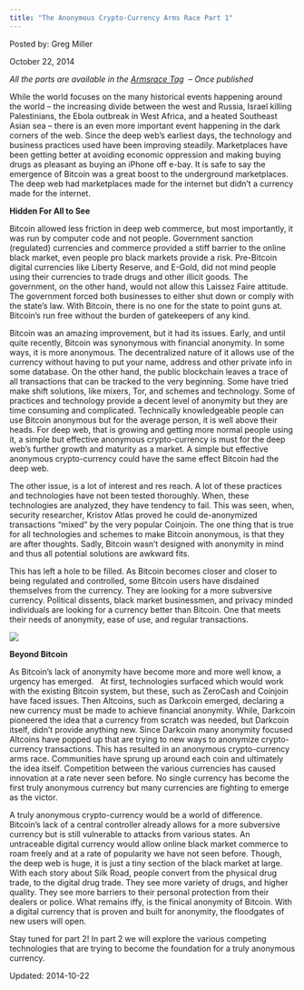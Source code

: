 ```yaml
---
title: "The Anonymous Crypto-Currency Arms Race Part 1"
---
```



Posted by: Greg Miller

<span>October 22, 2014</span>
    
<p><em>All the parts are available in the <a href="tag/ArmsRace/">Armsrace Tag</a>  &#8211; Once published</em></p>
<p>While the world focuses on the many historical events happening around the world &#8211; the increasing divide between the west and Russia, Israel killing Palestinians, the Ebola outbreak in West Africa, and a heated Southeast Asian sea – there is an even more important event happening in the dark corners of the web. Since the deep web&#8217;s earliest days, the technology and business practices used have been improving steadily. Marketplaces have been getting better at avoiding economic oppression and making buying drugs as pleasant as buying an iPhone off e-bay. It is safe to say the emergence of Bitcoin was a great boost to the underground marketplaces. The deep web had marketplaces made for the internet but didn&#8217;t a currency made for the internet.</p>
<p><strong>Hidden For All to See</strong></p>
<p>Bitcoin allowed less friction in deep web commerce, but most importantly, it was run by computer code and not people. Government sanction (regulated) currencies and commerce provided a stiff barrier to the online black market, even people pro black markets provide a risk. Pre-Bitcoin digital currencies like Liberty Reserve, and E-Gold, did not mind people using their currencies to trade drugs and other illicit goods. The government, on the other hand, would not allow this Laissez Faire attitude. The government forced both businesses to either shut down or comply with the state&#8217;s law. With Bitcoin, there is no one for the state to point guns at. Bitcoin&#8217;s run free without the burden of gatekeepers of any kind.</p>
<p>Bitcoin was an amazing improvement, but it had its issues. Early, and until quite recently, Bitcoin was synonymous with financial anonymity. In some ways, it is more anonymous. The decentralized nature of it allows use of the currency without having to put your name, address and other private info in some database. On the other hand, the public blockchain leaves a trace of all transactions that can be tracked to the very beginning. Some have tried make shift solutions, like mixers, Tor, and schemes and technology. Some of practices and technology provide a decent level of anonymity but they are time consuming and complicated. Technically knowledgeable people can use Bitcoin anonymous but for the average person, it is well above their heads. For deep web, that is growing and getting more normal people using it, a simple but effective anonymous crypto-currency is must for the deep web&#8217;s further growth and maturity as a market. A simple but effective anonymous crypto-currency could have the same effect Bitcoin had the deep web.</p>
<p>The other issue, is a lot of interest and res reach. A lot of these practices and technologies have not been tested thoroughly. When, these technologies are analyzed, they have tendency to fail. This was seen, when, security researcher, Kristov Atlas proved he could de-anonymized transactions “mixed” by the very popular Coinjoin. The one thing that is true for all technologies and schemes to make Bitcoin anonymous, is that they are after thoughts. Sadly, Bitcoin wasn&#8217;t designed with anonymity in mind and thus all potential solutions are awkward fits.</p>
<p>This has left a hole to be filled. As Bitcoin becomes closer and closer to being regulated and controlled, some Bitcoin users have disdained themselves from the currency. They are looking for a more subversive currency. Political dissents, black market businessmen, and privacy minded individuals are looking for a currency better than Bitcoin. One that meets their needs of anonymity, ease of use, and regular transactions.</p>
<img src="https://info-gir.github.io/deepdotweb/imgs/2014/09/btc.png" />

<p><strong>Beyond Bitcoin</strong></p>
<p>As Bitcoin&#8217;s lack of anonymity have become more and more well know, a urgency has emerged.   At first, technologies surfaced which would work with the existing Bitcoin system, but these, such as ZeroCash and Coinjoin have faced issues. Then Altcoins, such as Darkcoin emerged, declaring a new currency must be made to achieve financial anonymity. While, Darkcoin pioneered the idea that a currency from scratch was needed, but Darkcoin itself, didn&#8217;t provide anything new. Since Darkcoin many anonymity focused Altcoins have popped up that are trying to new ways to anonymize crypto-currency transactions. This has resulted in an anonymous crypto-currency arms race. Communities have sprung up around each coin and ultimately the idea itself. Competition between the various currencies has caused innovation at a rate never seen before. No single currency has become the first truly anonymous currency but many currencies are fighting to emerge as the victor.</p>
<p>A truly anonymous crypto-currency would be a world of difference. Bitcoin&#8217;s lack of a central controller already allows for a more subversive currency but is still vulnerable to attacks from various states. An untraceable digital currency would allow online black market commerce to roam freely and at a rate of popularity we have not seen before. Though, the deep web is huge, it is just a tiny section of the black market at large. With each story about Silk Road, people convert from the physical drug trade, to the digital drug trade. They see more variety of drugs, and higher quality. They see more barriers to their personal protection from their dealers or police. What remains iffy, is the finical anonymity of Bitcoin. With a digital currency that is proven and built for anonymity, the floodgates of new users will open.</p>
<p>Stay tuned for part 2! In part 2 we will explore the various competing technologies that are trying to become the foundation for a truly anonymous currency.</p>

Updated: 2014-10-22
    
